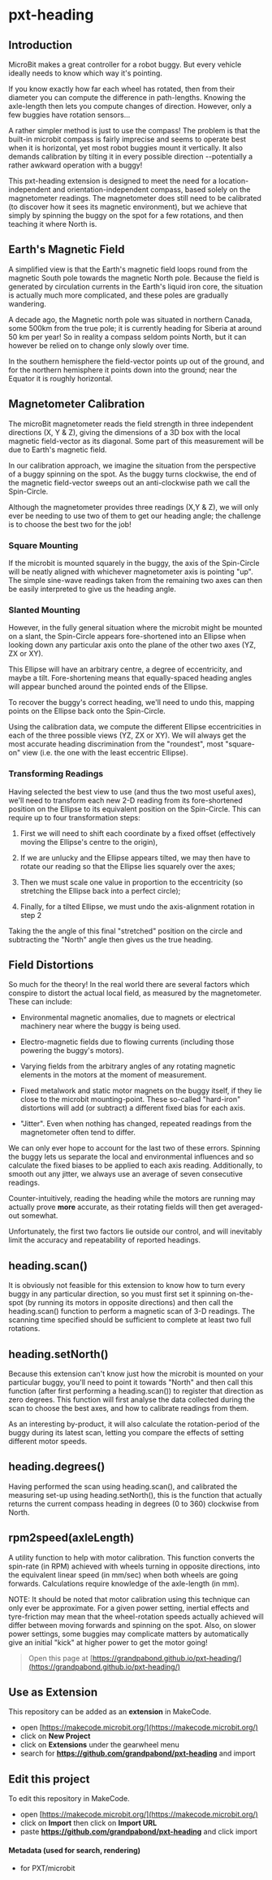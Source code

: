 # pxt-heading

## Introduction
MicroBit makes a great controller for a robot buggy. But every vehicle ideally needs to know which way it's pointing. 

If you know exactly how far each wheel has rotated, then from their diameter you can compute the difference 
in path-lengths. Knowing the axle-length then lets you compute changes of direction. However, only a few 
buggies have rotation sensors...

A rather simpler method is just to use the compass! The problem is that the built-in microbit compass is fairly imprecise 
and seems to operate best when it is horizontal, yet most robot buggies mount it vertically. 
It also demands calibration by tilting it in every possible direction --potentially a rather awkward operation with a buggy!

This pxt-heading extension is designed to meet the need for a location-independent and orientation-independent compass,
based solely on the magnetometer readings. The magnetometer does still need to be calibrated (to discover how it 
sees its magnetic environment), but we achieve that simply by spinning the buggy on the spot for a few rotations, 
and then teaching it where North is.

## Earth's Magnetic Field
A simplified view is that the Earth's magnetic field loops round from the magnetic South pole towards the magnetic North 
pole. Because the field is generated by circulation currents in the Earth's liquid iron core, the situation is actually much more complicated, 
and these poles are gradually wandering.

A decade ago, the Magnetic north pole was situated in northern Canada, some 500km from the true pole; it is currently heading for 
Siberia at around 50 km per year! So in reality a compass seldom points North, but it can however be relied on to change only slowly
over time.

In the southern hemisphere the field-vector points up out of the ground, and for the northern hemisphere it points down 
into the ground; near the Equator it is roughly horizontal. 


## Magnetometer Calibration
The microBit magnetometer reads the field strength in three independent directions (X, Y & Z), giving the dimensions of a 3D box 
with the local magnetic field-vector as its diagonal. Some part of this measurement will be due to Earth's magnetic field.

In our calibration approach, we imagine the situation from the perspective of a buggy spinning on the spot.
As the buggy turns clockwise, the end of the magnetic field-vector sweeps out an anti-clockwise path we call the Spin-Circle.

Although the magnetometer provides three readings (X,Y & Z), we will only ever be needing to use two of them to get our 
heading angle; the challenge is to choose the best two for the job! 

### Square Mounting
If the microbit is mounted squarely in the buggy, the axis of the Spin-Circle will be neatly aligned with whichever
magnetometer axis is pointing "up". The simple sine-wave readings taken from the remaining two axes can then be easily interpreted to give 
us the heading angle. 

### Slanted Mounting
However, in the fully general situation where the microbit might be mounted on a slant, the Spin-Circle appears 
fore-shortened into an Ellipse when looking down any particular axis onto the plane of the other two axes (YZ, ZX or XY).

This Ellipse will have an arbitrary centre, a degree of eccentricity, and maybe a tilt. Fore-shortening means that
equally-spaced heading angles will appear bunched around the pointed ends of the Ellipse. 

To recover the buggy's correct heading, we'll need to undo this, mapping points on the Ellipse back onto the Spin-Circle.

Using the calibration data, we compute the different Ellipse eccentricities in each of the three possible views (YZ, ZX or XY).
We will always get the most accurate heading discrimination from the "roundest", most "square-on" view (i.e. the one with the 
least eccentric Ellipse).


### Transforming Readings
Having selected the best view to use (and thus the two most useful axes), we'll need to transform each new 2-D reading from its
fore-shortened position on the Ellipse to its equivalent position on the Spin-Circle. This can require up to four transformation steps:

1) First we will need to shift each coordinate by a fixed offset (effectively moving the Ellipse's centre to the origin), 

2) If we are unlucky and the Ellipse appears tilted, we may then have to rotate our reading so that the Ellipse lies squarely 
over the axes;

3) Then we must scale one value in proportion to the eccentricity (so stretching the Ellipse back into a perfect circle);

4) Finally, for a tilted Ellipse, we must undo the axis-alignment rotation in step 2 

Taking the the angle of this final "stretched" position on the circle and subtracting the "North" angle then gives us the true heading.

## Field Distortions
So much for the theory! In the real world there are several factors which conspire to distort the actual local field, as 
measured by the magnetometer. These can include:

* Environmental magnetic anomalies, due to magnets or electrical machinery near where the buggy is being used.

* Electro-magnetic fields due to flowing currents (including those powering the buggy's motors).

* Varying fields from the arbitrary angles of any rotating magnetic elements in the motors at the moment of measurement.

* Fixed metalwork and static motor magnets on the buggy itself, if they lie close to the microbit mounting-point. 
These so-called "hard-iron" distortions will add (or subtract) a different fixed bias for each axis.

* "Jitter". Even when nothing has changed, repeated readings from the magnetometer often tend to differ.

We can only ever hope to account for the last two of these errors. Spinning the buggy lets us separate the local and environmental
influences and so calculate the fixed biases to be applied to each axis reading. Additionally, to smooth out any jitter,
we always use an average of seven consecutive readings.

Counter-intuitively, reading the heading while the motors are running may actually prove **more** accurate, as their rotating fields 
will then get averaged-out somewhat.

Unfortunately, the first two factors lie outside our control, and will inevitably limit the accuracy and repeatability
of reported headings.

## heading.scan()
It is obviously not feasible for this extension to know how to turn every buggy in any particular direction, so you 
must first set it spinning on-the-spot (by running its motors in opposite directions) and then call the heading.scan() 
function to perform a magnetic scan of 3-D readings. The scanning time specified should be sufficient to complete at least
two full rotations.

## heading.setNorth()
Because this extension can't know just how the microbit is mounted on your particular buggy, you'll need to point it towards 
"North" and then call this function (after first performing a heading.scan()) to register that direction as zero degrees. 
This function will first analyse the data collected during the scan to choose the best axes, and how to calibrate readings from them.

As an interesting by-product, it will also calculate the rotation-period of the buggy during its latest scan, letting 
you compare the effects of setting different motor speeds.

## heading.degrees()
Having performed the scan using heading.scan(), and calibrated the measuring set-up using heading.setNorth(), 
this is the function that actually returns the current compass heading in degrees (0 to 360) clockwise from North.

## rpm2speed(axleLength)
A utility function to help with motor calibration. This function converts the spin-rate (in RPM) achieved with wheels turning 
in opposite directions, into the equivalent linear speed (in mm/sec) when both wheels are going forwards. Calculations require 
knowledge of the axle-length (in mm). 

NOTE: It should be noted that motor calibration using this technique can only ever be approximate. 
For a given power setting, inertial effects and tyre-friction may mean that the wheel-rotation speeds
actually achieved will differ between moving forwards and spinning on the spot.
Also, on slower power settings, some buggies may complicate matters by automatically give an initial "kick" 
at higher power to get the motor going!









> Open this page at [https://grandpabond.github.io/pxt-heading/](https://grandpabond.github.io/pxt-heading/)

## Use as Extension

This repository can be added as an **extension** in MakeCode.

* open [https://makecode.microbit.org/](https://makecode.microbit.org/)
* click on **New Project**
* click on **Extensions** under the gearwheel menu
* search for **https://github.com/grandpabond/pxt-heading** and import

## Edit this project

To edit this repository in MakeCode.

* open [https://makecode.microbit.org/](https://makecode.microbit.org/)
* click on **Import** then click on **Import URL**
* paste **https://github.com/grandpabond/pxt-heading** and click import

#### Metadata (used for search, rendering)

* for PXT/microbit
<script src="https://makecode.com/gh-pages-embed.js"></script><script>makeCodeRender("{{ site.makecode.home_url }}", "{{ site.github.owner_name }}/{{ site.github.repository_name }}");</script>